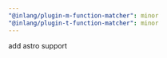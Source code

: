 ```yaml
---
"@inlang/plugin-m-function-matcher": minor
"@inlang/plugin-t-function-matcher": minor
---
```


add astro support
